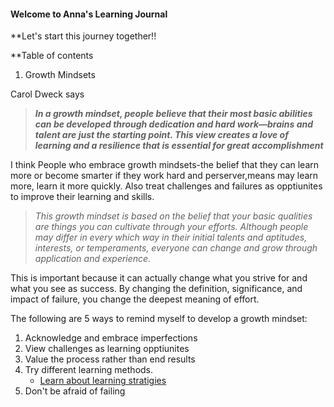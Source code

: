 #### Welcome to Anna's Learning Journal 

**Let's start this journey together!! 
 
**Table of contents

1. Growth Mindsets

Carol Dweck says
> ***In a growth mindset, people believe that their most basic abilities can be developed through dedication and hard work—brains and talent are just the starting point. This view creates a love of learning and a resilience that is essential for great accomplishment***

I think People who embrace growth mindsets-the belief that they can learn more or become smarter if they work hard and perserver,means may learn more, learn it more quickly. Also treat challenges and failures as opptiunites to improve their learning and skills.

> *This growth mindset is based on the belief that your basic qualities are things you can cultivate through your efforts. Although people may differ in every which way in their initial talents and aptitudes, interests, or temperaments, everyone can change and grow through application and experience.*

This is important because it can actually change what you strive for and what you see as success. By changing the definition, significance, and impact of failure, you change the deepest meaning of effort.

The following are 5 ways to remind myself to develop a growth mindset:
1. Acknowledge and embrace imperfections
2. View challenges as learning opptiunites
3. Value the process rather than end results
4. Try different learning methods. 
   - [Learn about learning stratigies](https://www.opencolleges.edu.au/informed/learning-strategies/)
5. Don't be afraid of failing 

